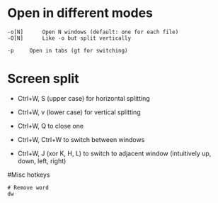 # Open in different modes
```
-o[N]      Open N windows (default: one for each file)
-O[N]      Like -o but split vertically

-p 	   Open in tabs (gt for switching)	
```

# Screen split
+ Ctrl+W, S (upper case) for horizontal splitting

+ Ctrl+W, v (lower case) for vertical splitting

+ Ctrl+W, Q to close one

+ Ctrl+W, Ctrl+W to switch between windows

+ Ctrl+W, J (xor K, H, L) to switch to adjacent window (intuitively up, down, left, right)


#Misc hotkeys
```
# Remove word
dw
```

